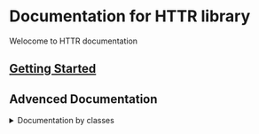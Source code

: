 # Documentation for HTTR library
Welocome to HTTR documentation

## [Getting Started](Getting_Started.md)

## Advenced Documentation
<details>
<summary>Documentation by classes</summary>

[Httr Parser](./classes/HttrParser.md)  
[Httr Client](./classes/HttrClient.md)  
[Httr Request](./classes/HttrRequest.md)  
[HttrSelector](./classes/HttrSelector.md)  
[Httr Tag](./classes/HttrTag.md)  
[HttrXPathSelector](./classes/HttrXPathSelector.md)  
</details>